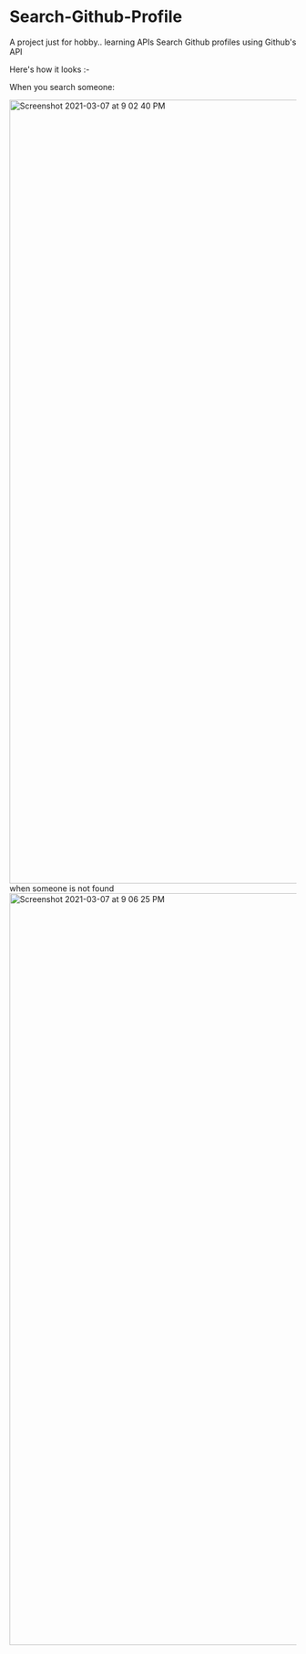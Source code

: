 # Search-Github-Profile

A project just for hobby.. learning APIs
Search Github profiles using Github's API


Here's how it looks :-



When you search someone:

<img width="1376" alt="Screenshot 2021-03-07 at 9 02 40 PM" src="https://user-images.githubusercontent.com/63542947/110246267-cb6b0380-7f88-11eb-801a-ea8bfc4495a4.png"> 
when someone is not found
<img width="1320" alt="Screenshot 2021-03-07 at 9 06 25 PM" src="https://user-images.githubusercontent.com/63542947/110246358-1f75e800-7f89-11eb-9524-57b05e1cefc3.png">
